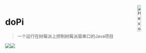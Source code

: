 <img src="http://static.suroot.win/image/dopi.png" alt="Hexo logo" width="15%" align="right" />

# doPi

> 一个运行在树莓派上控制树莓派窗串口的Java项目
>


![](https://img.shields.io/badge/java-1.8-green)![](https://img.shields.io/badge/version-1.0-yellow)